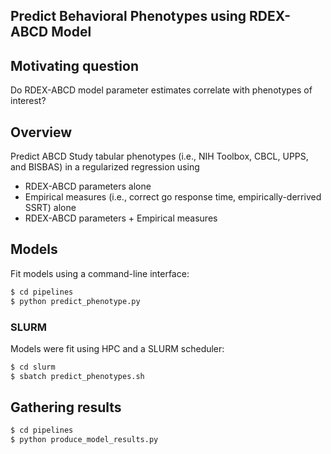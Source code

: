 ## Predict Behavioral Phenotypes using RDEX-ABCD Model

## Motivating question

Do RDEX-ABCD model parameter estimates correlate with phenotypes of interest?


## Overview

Predict ABCD Study tabular phenotypes (i.e., NIH Toolbox, CBCL, UPPS, and BISBAS)
in a regularized regression using
-   RDEX-ABCD parameters alone
-   Empirical measures (i.e., correct go response time, empirically-derrived SSRT) alone
-   RDEX-ABCD parameters + Empirical measures

## Models

Fit models using a command-line interface:

```bash
$ cd pipelines
$ python predict_phenotype.py
```

### SLURM

Models were fit using HPC and a SLURM scheduler:

```bash
$ cd slurm
$ sbatch predict_phenotypes.sh
```

## Gathering results

```bash
$ cd pipelines
$ python produce_model_results.py
```
